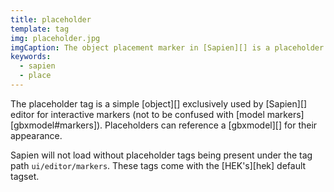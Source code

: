 ```yaml
---
title: placeholder
template: tag
img: placeholder.jpg
imgCaption: The object placement marker in [Sapien][] is a placeholder.
keywords:
  - sapien
  - place
---
```

The placeholder tag is a simple [object][] exclusively used by [Sapien][] editor for interactive markers (not to be confused with [model markers][gbxmodel#markers]). Placeholders can reference a [gbxmodel][] for their appearance.

Sapien will not load without placeholder tags being present under the tag path `ui/editor/markers`. These tags come with the [HEK's][hek] default tagset.

